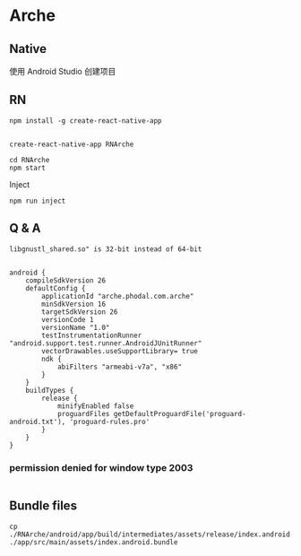 # Arche

Native
---

使用 Android Studio 创建项目


RN
---

```
npm install -g create-react-native-app


create-react-native-app RNArche

cd RNArche
npm start
```

Inject

```
npm run inject
```

Q & A
---

```
libgnustl_shared.so" is 32-bit instead of 64-bit
```


```

android {
    compileSdkVersion 26
    defaultConfig {
        applicationId "arche.phodal.com.arche"
        minSdkVersion 16
        targetSdkVersion 26
        versionCode 1
        versionName "1.0"
        testInstrumentationRunner "android.support.test.runner.AndroidJUnitRunner"
        vectorDrawables.useSupportLibrary= true
        ndk {
            abiFilters "armeabi-v7a", "x86"
        }
    }
    buildTypes {
        release {
            minifyEnabled false
            proguardFiles getDefaultProguardFile('proguard-android.txt'), 'proguard-rules.pro'
        }
    }
}
```

###  permission denied for window type 2003

```

```

Bundle files
---


```
cp ./RNArche/android/app/build/intermediates/assets/release/index.android.bundle ./app/src/main/assets/index.android.bundle
```